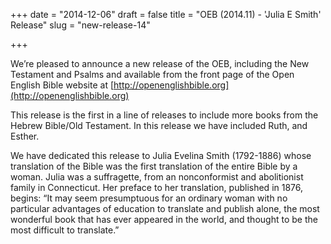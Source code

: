 +++
date = "2014-12-06"
draft = false
title = "OEB (2014.11) - 'Julia E Smith' Release"
slug = "new-release-14"

+++

We’re pleased to announce a new release of the OEB, including the New Testament and Psalms and available from the front page of the Open English Bible website at [http://openenglishbible.org](http://openenglishbible.org)

This release is the first in a line of releases to include more books from the Hebrew Bible/Old Testament. In this release we have included Ruth, and Esther.

We have dedicated this release to Julia Evelina Smith (1792-1886) whose translation of the Bible was the first translation of the entire Bible by a woman. Julia was a suffragette, from an nonconformist and abolitionist family in Connecticut. Her preface to her translation, published in 1876, begins: “It may seem presumptuous for an ordinary woman with no particular advantages of education to translate and publish alone, the most wonderful book that has ever appeared in the world, and thought to be the most difficult to translate.”